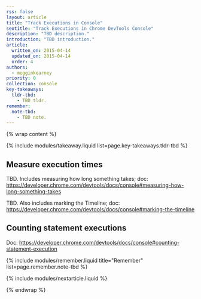 ```yaml
---
rss: false
layout: article
title: "Track Executions in Console"
seotitle: "Track Executions in Chrome DevTools Console"
description: "TBD description."
introduction: "TBD introduction."
article:
  written_on: 2015-04-14
  updated_on: 2015-04-14
  order: 4
authors:
  - megginkearney
priority: 0
collection: console
key-takeaways:
  tldr-tbd:
    - TBD tldr.
remember:
  note-tbd:
    - TBD note.
---
```

{% wrap content %}

{% include modules/takeaway.liquid list=page.key-takeaways.tldr-tbd %}

## Measure execution times

TBD. Includes measuring how long something takes; doc: https://developer.chrome.com/devtools/docs/console#measuring-how-long-something-takes

TBD. Also includes marking the Timeline; doc: https://developer.chrome.com/devtools/docs/console#marking-the-timeline

## Counting statement executions

Doc: https://developer.chrome.com/devtools/docs/console#counting-statement-execution

{% include modules/remember.liquid title="Remember" list=page.remember.note-tbd %}

{% include modules/nextarticle.liquid %}

{% endwrap %}
